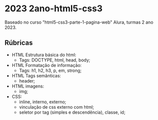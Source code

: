 # 2023 2ano-html5-css3

Baseado no curso "html5-css3-parte-1-pagina-web" Alura, turmas 2 ano 2023.

## Rúbricas

* HTML Estrutura básica do html:
  * Tags: DOCTYPE, html, head, body;
* HTML Formatação de informação:
  * Tags: h1, h2, h3, p, em, strong;
* HTML Tags semânticas:
  * header;
* HTML imagens:
  * img;  
* CSS:
  * inline, interno, externo;
  * vinculação de css externo com html;
  * seletor por tag (simples e descendência), classe, id;
